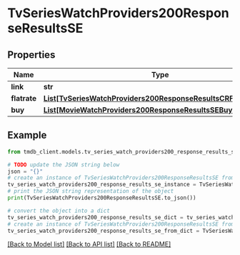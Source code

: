 # TvSeriesWatchProviders200ResponseResultsSE


## Properties

Name | Type | Description | Notes
------------ | ------------- | ------------- | -------------
**link** | **str** |  | [optional] 
**flatrate** | [**List[TvSeriesWatchProviders200ResponseResultsCRFlatrateInner]**](TvSeriesWatchProviders200ResponseResultsCRFlatrateInner.md) |  | [optional] 
**buy** | [**List[MovieWatchProviders200ResponseResultsSEBuyInner]**](MovieWatchProviders200ResponseResultsSEBuyInner.md) |  | [optional] 

## Example

```python
from tmdb_client.models.tv_series_watch_providers200_response_results_se import TvSeriesWatchProviders200ResponseResultsSE

# TODO update the JSON string below
json = "{}"
# create an instance of TvSeriesWatchProviders200ResponseResultsSE from a JSON string
tv_series_watch_providers200_response_results_se_instance = TvSeriesWatchProviders200ResponseResultsSE.from_json(json)
# print the JSON string representation of the object
print(TvSeriesWatchProviders200ResponseResultsSE.to_json())

# convert the object into a dict
tv_series_watch_providers200_response_results_se_dict = tv_series_watch_providers200_response_results_se_instance.to_dict()
# create an instance of TvSeriesWatchProviders200ResponseResultsSE from a dict
tv_series_watch_providers200_response_results_se_from_dict = TvSeriesWatchProviders200ResponseResultsSE.from_dict(tv_series_watch_providers200_response_results_se_dict)
```
[[Back to Model list]](../README.md#documentation-for-models) [[Back to API list]](../README.md#documentation-for-api-endpoints) [[Back to README]](../README.md)


